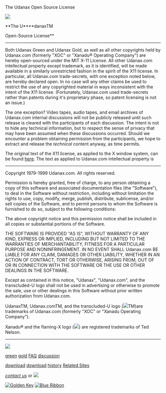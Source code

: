The Udanax Open Source License



[![](images/logo.gif)](index.html)

**The
U****danaxTM

Open-Source License**

---

Both Udanax Green and Udanax Gold, as well as all other
copyrights held by Udanax.com (formerly "XOC" or "Xanadu®
Operating Company") are hereby open-sourced under the MIT X-11 License.
All other Udanax.com intellectual property except trademark, as it is
identified, will be made available in a similarly unrestricted fashion
in the spirit of the X11 license. In particular, all Udanax.com trade-secrets,
with one exception noted below, are hereby declared open. In no case will
any other claims be used to restrict the use of any copyrighted material
in ways inconsistent with the intent of the X11 license. (Fortunately,
Udanax.com used trade-secrets rather than patents during it's proprietary
phase, so patent licensing is not an issue.)

The one exception? Video tapes, audio tapes, and email archives
of Udanax.com internal discussions will not be publicly released until
such release is cleared with the participants of each discussion. The
intent is not to hide any technical information, but to respect the sense
of privacy that may have been assumed when these discussions occurred.
Should we encounter a problem obtaining permission from the participants,
we hope to extract and release the *technical* content anyway, as
time permits.

The original text of the X11 license, as applied to the
X window system, can be found [here](http://www.x.org/xlicense.htm).
The text as applied to Udanax.com intellectual property is

---

Copyright 1979-1999 Udanax.com. All rights reserved.

Permission is hereby granted, free of charge, to any person obtaining
a copy of this software and associated documentation files (the
"Software"), to deal in the Software without restriction, including
without limitation the rights to use, copy, modify, merge, publish,
distribute, sublicense, and/or sell copies of the Software, and
to permit persons to whom the Software is furnished to do so, subject
to the following conditions:

The above copyright notice and this permission notice shall be
included in all copies or substantial portions of the Software.

THE SOFTWARE IS PROVIDED "AS IS", WITHOUT WARRANTY OF ANY KIND,
EXPRESS OR IMPLIED, INCLUDING BUT NOT LIMITED TO THE WARRANTIES
OF MERCHANTABILITY, FITNESS FOR A PARTICULAR PURPOSE AND NONINFRINGEMENT.
IN NO EVENT SHALL Udanax.com BE LIABLE FOR ANY CLAIM, DAMAGES OR
OTHER LIABILITY, WHETHER IN AN ACTION OF CONTRACT, TORT OR OTHERWISE,
ARISING FROM, OUT OF OR IN CONNECTION WITH THE SOFTWARE OR THE USE
OR OTHER DEALINGS IN THE SOFTWARE.

Except as contained in this notice, "Udanax", "Udanax.com",
and the transcluded-U logo shall not be used in advertising or otherwise
to promote the sale, use or other dealings in this Software without
prior written authorization from Udanax.com.

UdanaxTM, Udanax.comTM,
and the transcluded-U logo (![](images/logo.gif)TM)are
trademarks of Udanax.com (formerly "XOC" or "Xanadu
Operating Company").

Xanadu® and the flaming-X
logo (![](images/flaming-x.gif))
are registered trademarks of Ted Nelson.





---

[![](images/logo.gif)](index.html)

[green](green/index.html)
[gold](gold/index.html)
[FAQ](FAQ.html)
[discussion](discussion/index.html)

[download](green/download/index.html)
[download](gold/download/index.html)
[history](history/index.html)
[Related Sites](related.html)

*[contact us](contact.html)*
or [![](images/cmn.gif)](http://www.blindpay.com/crit-me-now.cgi)

[![Golden Key](images/key.gif)](http://www.privacy.org/ipc/) [![Blue Ribbon](images/ribbon.gif)](http://mirrors.yahoo.com/eff/blueribbon.html)
